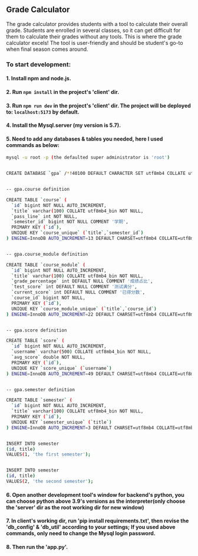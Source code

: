 ## Grade Calculator
The grade calculator provides students with a tool to calculate their overall grade. Students are enrolled in several classes, so it can get difficult for them to calculate their grades without any tools. This is where the grade calculator excels! The tool is user-friendly and should be student's go-to when final season comes around.


### To start development:
#### 1. Install npm and node.js.
#### 2. Run `npm install` in the project's 'client' dir.
#### 3. Run `npm run dev` in the project's 'client' dir. The project will be deployed to: `localhost:5173` by default.
#### 4. Install the Mysql.server (my version is 5.7).
#### 5. Need to add any databases & tables you needed, here I used commands as below:
```bash
mysql -u root -p (the defaulted super administrator is 'root')


CREATE DATABASE `gpa` /*!40100 DEFAULT CHARACTER SET utf8mb4 COLLATE utf8mb4_bin */ /*!80016 DEFAULT ENCRYPTION='N' */;


-- gpa.course definition

CREATE TABLE `course` (
  `id` bigint NOT NULL AUTO_INCREMENT,
  `title` varchar(100) COLLATE utf8mb4_bin NOT NULL,
  `pass_line` int NOT NULL,
  `semester_id` bigint NOT NULL COMMENT '学期',
  PRIMARY KEY (`id`),
  UNIQUE KEY `course_unique` (`title`,`semester_id`)
) ENGINE=InnoDB AUTO_INCREMENT=13 DEFAULT CHARSET=utf8mb4 COLLATE=utf8mb4_bin;


-- gpa.course_module definition

CREATE TABLE `course_module` (
  `id` bigint NOT NULL AUTO_INCREMENT,
  `title` varchar(100) COLLATE utf8mb4_bin NOT NULL,
  `grade_percentage` int DEFAULT NULL COMMENT '成绩占比',
  `test_score` int DEFAULT NULL COMMENT '测试满分',
  `current_score` int DEFAULT NULL COMMENT '已得分数',
  `course_id` bigint NOT NULL,
  PRIMARY KEY (`id`),
  UNIQUE KEY `course_module_unique` (`title`,`course_id`)
) ENGINE=InnoDB AUTO_INCREMENT=22 DEFAULT CHARSET=utf8mb4 COLLATE=utf8mb4_bin;


-- gpa.score definition

CREATE TABLE `score` (
  `id` bigint NOT NULL AUTO_INCREMENT,
  `username` varchar(500) COLLATE utf8mb4_bin NOT NULL,
  `avg_score` double NOT NULL,
  PRIMARY KEY (`id`),
  UNIQUE KEY `score_unique` (`username`)
) ENGINE=InnoDB AUTO_INCREMENT=49 DEFAULT CHARSET=utf8mb4 COLLATE=utf8mb4_bin;


-- gpa.semester definition

CREATE TABLE `semester` (
  `id` bigint NOT NULL AUTO_INCREMENT,
  `title` varchar(100) COLLATE utf8mb4_bin NOT NULL,
  PRIMARY KEY (`id`),
  UNIQUE KEY `semester_unique` (`title`)
) ENGINE=InnoDB AUTO_INCREMENT=3 DEFAULT CHARSET=utf8mb4 COLLATE=utf8mb4_bin;


INSERT INTO semester
(id, title)
VALUES(1, 'the first semester');


INSERT INTO semester
(id, title)
VALUES(2, 'the second semester');
```
#### 6. Open another development tool's window for backend's python, you can choose python above 3.9's versions as the interpreter(only choose the 'server' dir as the root working dir for new window)
#### 7. In client's working dir, run 'pip install requirements.txt', then revise the 'db_config' & 'db_util' according to your settings; If you used above commands, only need to change the Mysql login password.
#### 8. Then run the 'app.py'.